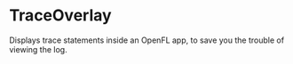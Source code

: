# TraceOverlay
Displays trace statements inside an OpenFL app, to save you the trouble of viewing the log.
